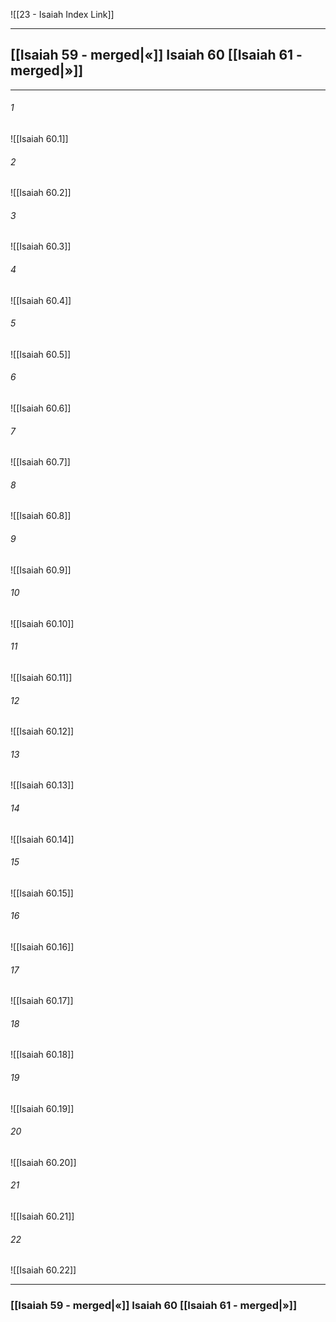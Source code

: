 ![[23 - Isaiah Index Link]]

---
##  [[Isaiah 59 - merged|«]] Isaiah 60 [[Isaiah 61 - merged|»]]

---

###### 1
![[Isaiah 60.1]] 

###### 2
![[Isaiah 60.2]] 

###### 3
![[Isaiah 60.3]] 

###### 4
![[Isaiah 60.4]]

###### 5 
![[Isaiah 60.5]] 

###### 6
![[Isaiah 60.6]] 

###### 7
![[Isaiah 60.7]] 

###### 8
![[Isaiah 60.8]] 

###### 9
![[Isaiah 60.9]] 

###### 10
![[Isaiah 60.10]] 

###### 11
![[Isaiah 60.11]] 

###### 12
![[Isaiah 60.12]]

###### 13
![[Isaiah 60.13]] 

###### 14
![[Isaiah 60.14]] 

###### 15
![[Isaiah 60.15]]

###### 16
![[Isaiah 60.16]] 

###### 17
![[Isaiah 60.17]]

###### 18
![[Isaiah 60.18]] 

###### 19
![[Isaiah 60.19]] 

###### 20
![[Isaiah 60.20]]

###### 21
![[Isaiah 60.21]] 

###### 22
![[Isaiah 60.22]] 


---
###  [[Isaiah 59 - merged|«]] Isaiah 60 [[Isaiah 61 - merged|»]]